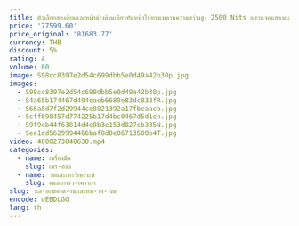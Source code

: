 ```yaml
---
title: ตัวเลือกสองด้านและหน้าต่างด้านเดียวหันหน้าไปทางเพดานความสว่างสูง 2500 Nits แขวนจอแสดงผล LCD ในร่มป้ายดิจิตอล
price: '77599.60'
price_original: '81683.77'
currency: THB
discount: 5%
rating: 4
volume: 80
image: S98cc8397e2d54c699dbb5e0d49a42b30p.jpg
images:
  - S98cc8397e2d54c699dbb5e0d49a42b30p.jpg
  - S4a65b174467d494eaeb6689e83dc833fR.jpg
  - S66a8d7f2d29944ce8821392a17fbeaacb.jpg
  - Scff090457d774225b17d4bc0467d5d1cn.jpg
  - S9f9cb44f63814d4e8b3e153d827cb335N.jpg
  - See1dd5629994466baf8d8e06713500b4T.jpg
video: 4000273840630.mp4
categories:
  - name: เครื่องมือ
    slug: เคร-องม
  - name: วัดและการวิเคราะห์
    slug: ดและการว-เคราะห
slug: วเล-อกสองด-านและหน-าต-างด
encode: oEBDLGG
lang: th
---
```

  